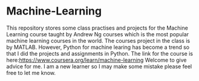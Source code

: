 # Machine-Learning
This repository stores some class practises and projects for the Machine Learning course taught by Andrew Ng courses which is the most popular machine learning courses in the world.
The courses project in the class is by MATLAB. However, Python for machine learing has become a trend so that I did the projects and assignments in Python.
The link for the course is here:https://www.coursera.org/learn/machine-learning
Welcome to give advice for me. I am a new learner so I may make some mistake please feel free to let me know.
